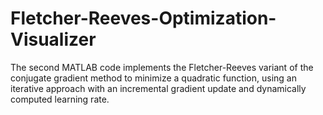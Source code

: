 # Fletcher-Reeves-Optimization-Visualizer
 The second MATLAB code implements the Fletcher-Reeves variant of the conjugate gradient method to minimize a quadratic function, using an iterative approach with an incremental gradient update and dynamically computed learning rate.
